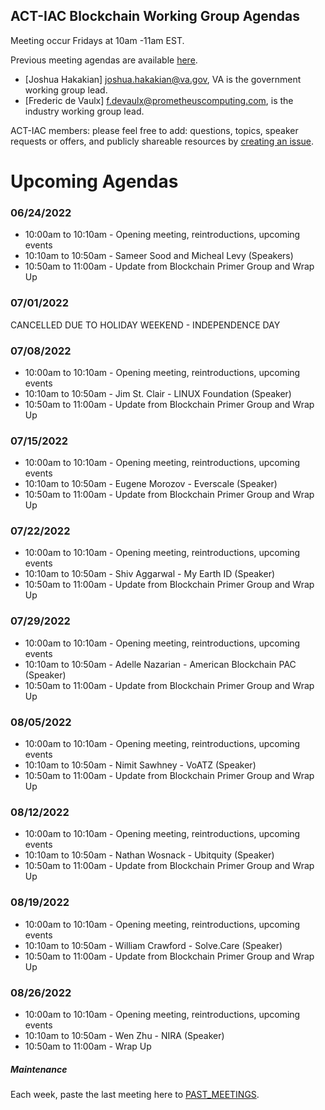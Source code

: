 ## ACT-IAC Blockchain Working Group Agendas

Meeting occur Fridays at 10am -11am EST.

Previous meeting agendas are available [here](./previous_agendas/).

* [Joshua Hakakian] <joshua.hakakian@va.gov>, VA is the government working group lead.
* [Frederic de Vaulx] <f.devaulx@prometheuscomputing.com>, is the industry working group lead.

ACT-IAC members: please feel free to add: questions, topics, speaker requests or offers, and publicly
shareable resources by [creating an issue](https://github.com/ACT-IAC-BWG/agendas/issues).

# Upcoming Agendas

### 06/24/2022

* 10:00am to 10:10am - Opening meeting, reintroductions, upcoming events
* 10:10am to 10:50am - Sameer Sood and Micheal Levy (Speakers)
* 10:50am to 11:00am - Update from Blockchain Primer Group and Wrap Up

### 07/01/2022
CANCELLED DUE TO HOLIDAY WEEKEND - INDEPENDENCE DAY

### 07/08/2022

* 10:00am to 10:10am - Opening meeting, reintroductions, upcoming events
* 10:10am to 10:50am - Jim St. Clair - LINUX Foundation (Speaker)
* 10:50am to 11:00am - Update from Blockchain Primer Group and Wrap Up

### 07/15/2022

* 10:00am to 10:10am - Opening meeting, reintroductions, upcoming events
* 10:10am to 10:50am - Eugene Morozov - Everscale (Speaker)
* 10:50am to 11:00am - Update from Blockchain Primer Group and Wrap Up

### 07/22/2022

* 10:00am to 10:10am - Opening meeting, reintroductions, upcoming events
* 10:10am to 10:50am - Shiv Aggarwal - My Earth ID (Speaker)
* 10:50am to 11:00am - Update from Blockchain Primer Group and Wrap Up

### 07/29/2022

* 10:00am to 10:10am - Opening meeting, reintroductions, upcoming events
* 10:10am to 10:50am - Adelle Nazarian - American Blockchain PAC (Speaker)
* 10:50am to 11:00am - Update from Blockchain Primer Group and Wrap Up

### 08/05/2022

* 10:00am to 10:10am - Opening meeting, reintroductions, upcoming events
* 10:10am to 10:50am - Nimit Sawhney - VoATZ (Speaker)
* 10:50am to 11:00am - Update from Blockchain Primer Group and Wrap Up

### 08/12/2022

* 10:00am to 10:10am - Opening meeting, reintroductions, upcoming events
* 10:10am to 10:50am - Nathan Wosnack - Ubitquity (Speaker)
* 10:50am to 11:00am - Update from Blockchain Primer Group and Wrap Up

### 08/19/2022

* 10:00am to 10:10am - Opening meeting, reintroductions, upcoming events
* 10:10am to 10:50am - William Crawford - Solve.Care (Speaker)
* 10:50am to 11:00am - Update from Blockchain Primer Group and Wrap Up

### 08/26/2022

* 10:00am to 10:10am - Opening meeting, reintroductions, upcoming events
* 10:10am to 10:50am - Wen Zhu - NIRA (Speaker)
* 10:50am to 11:00am - Wrap Up

##### Maintenance
Each week, paste the last meeting here to [PAST_MEETINGS](./previous_agendas/).
